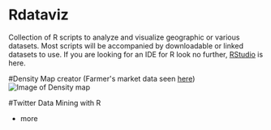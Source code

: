 # Rdataviz
Collection of R scripts to analyze and visualize geographic or various datasets. Most scripts will be accompanied by downloadable or linked datasets to use. If you are looking for an IDE for R look no further, [RStudio](http://www.rstudio.com/) is here.

#Density Map creator 
(Farmer's market data seen [here](https://catalog.data.gov/dataset/farmers-markets-geographic-data))
![Image of Density map](https://thedhrelay.files.wordpress.com/2014/04/fm.png)

#Twitter Data Mining with R
+ more
